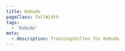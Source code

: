 ```yaml
---
title: Kobudo
pageClass: fullWidth
tags:
  - 'Kobudo'
meta:
  - description: Trainingshilfen für Kobudo
---
```


<ShowPath path="/kobudo/" />